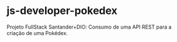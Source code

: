 # js-developer-pokedex
Projeto FullStack Santander+DIO: Consumo de uma API REST para a criação de uma Pokédex.
